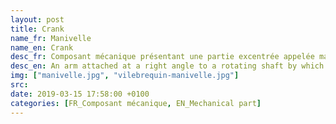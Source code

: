```yaml
---
layout: post
title: Crank
name_fr: Manivelle
name_en: Crank
desc_fr: Composant mécanique présentant une partie excentrée appelée maneton (monobloc ou rapporté) par lequel une force peut lui imprimer un mouvement de rotation autour de son axe.
desc_en: An arm attached at a right angle to a rotating shaft by which reciprocating motion is imparted to or received from the shaft. It is used to convert circular motion into reciprocating motion, or vice versa. 
img: ["manivelle.jpg", "vilebrequin-manivelle.jpg"]
src: 
date: 2019-03-15 17:58:00 +0100
categories: [FR_Composant mécanique, EN_Mechanical part]
---
```


